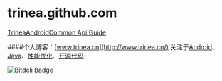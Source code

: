 trinea.github.com
=================

[TrineaAndroidCommon Api Guide](http://trinea.github.io/doc/trinea_android_common/)  

####个人博客：[www.trinea.cn](http://www.trinea.cn/) 关注于[Android](http://www.trinea.cn/category/android/)、[Java](http://www.trinea.cn/category/java/)、[性能优化](http://www.trinea.cn/category/perf/)、[开源代码](http://www.trinea.cn/category/open-code/) 


[![Bitdeli Badge](https://d2weczhvl823v0.cloudfront.net/Trinea/trinea.github.com/trend.png)](https://bitdeli.com/free "Bitdeli Badge")

